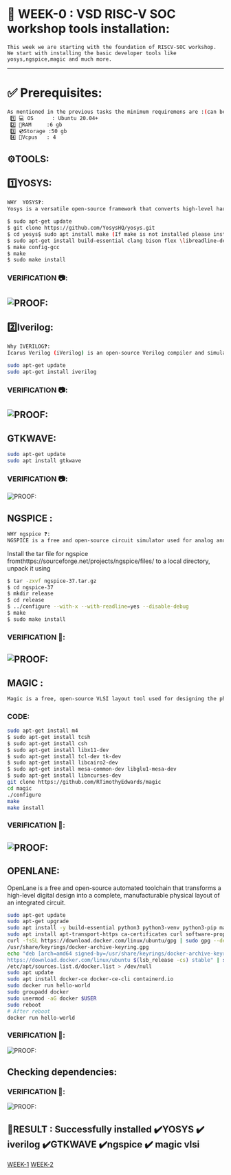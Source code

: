 # 🏁 WEEK-0 : VSD RISC-V SOC workshop tools installation:
    This week we are starting with the foundation of RISCV-SOC workshop. We start with installing the basic developer tools like yosys,ngspice,magic and much more.
---
# ✅ Prerequisites: 
~~~ bash
As mentioned in the previous tasks the minimum requiremens are :(can be used as dual boot or in virtual machine)
 1️⃣ 💻 OS      : Ubuntu 20.04+
 2️⃣ 💾RAM     :6 gb
 3️⃣ 💿Storage :50 gb
 4️⃣ 🎰Vcpus   : 4
~~~
## ⚙️TOOLS:
## 1️⃣YOSYS:
~~~ bash
WHY  YOSYS❓:
Yosys is a versatile open-source framework that converts high-level hardware descriptions, like Verilog, into a gate-level netlist, supporting applications from ASIC and FPGA synthesis to formal verification and custom design workflows 
~~~
~~~ bash
$ sudo apt-get update
$ git clone https://github.com/YosysHQ/yosys.git
$ cd yosys$ sudo apt install make (If make is not installed please install it)
$ sudo apt-get install build-essential clang bison flex \libreadline-dev gawk tcl-dev libffi-dev git \graphviz xdot pkg-config python3 libboost-system-dev \libboost-python-dev libboost-filesystem-dev zlib1g-dev
$ make config-gcc
$ make
$ sudo make install
~~~
### VERIFICATION 📷:
![PROOF:](photos/yosys.png)
---
## 2️⃣Iverilog:
~~~bash
Why IVERILOG❓:
Icarus Verilog (iVerilog) is an open-source Verilog compiler and simulator used for designing and verifying digital circuits.
~~~

~~~bash
sudo apt-get update
sudo apt-get install iverilog
~~~
### VERIFICATION 📷:
![PROOF:](photos/iverilog.png)
---
## GTKWAVE:
~~~bash
sudo apt-get update
sudo apt install gtkwave
~~~
### VERIFICATION 📷:
![PROOF:](photos/gtkwave.png)

## NGSPICE : 
~~~bash
WHY ngspice ❓:
NGSPICE is a free and open-source circuit simulator used for analog and mixed-signal circuit analysis, favored for its versatility and cost-effectiveness.
~~~
Install the tar file for ngspice fromthttps://sourceforge.net/projects/ngspice/files/ to a local
directory, unpack it using
~~~bash
$ tar -zxvf ngspice-37.tar.gz
$ cd ngspice-37
$ mkdir release
$ cd release
$ ../configure --with-x --with-readline=yes --disable-debug
$ make
$ sudo make install 
~~~
### VERIFICATION 📸:
![PROOF:](photos/ngspice.png)
---
## MAGIC : 
~~~ bash
Magic is a free, open-source VLSI layout tool used for designing the physical geometry of integrated circuits.
~~~
### CODE:
~~~bash
sudo apt-get install m4
$ sudo apt-get install tcsh
$ sudo apt-get install csh
$ sudo apt-get install libx11-dev
$ sudo apt-get install tcl-dev tk-dev
$ sudo apt-get install libcairo2-dev
$ sudo apt-get install mesa-common-dev libglu1-mesa-dev
$ sudo apt-get install libncurses-dev
git clone https://github.com/RTimothyEdwards/magic
cd magic
./configure
make
make install 
~~~
### VERIFICATION 📸:
![PROOF:](photos/magic.png)
---
## OPENLANE:
OpenLane is a free and open-source automated toolchain that transforms a high-level digital design into a complete, manufacturable physical layout of an integrated circuit.

~~~bash
sudo apt-get update
sudo apt-get upgrade
sudo apt install -y build-essential python3 python3-venv python3-pip make git 
sudo apt install apt-transport-https ca-certificates curl software-properties-common
curl -fsSL https://download.docker.com/linux/ubuntu/gpg | sudo gpg --dearmor -o
/usr/share/keyrings/docker-archive-keyring.gpg
echo "deb [arch=amd64 signed-by=/usr/share/keyrings/docker-archive-keyring.gpg]
https://download.docker.com/linux/ubuntu $(lsb_release -cs) stable" | sudo tee
/etc/apt/sources.list.d/docker.list > /dev/null
sudo apt update
sudo apt install docker-ce docker-ce-cli containerd.io
sudo docker run hello-world
sudo groupadd docker
sudo usermod -aG docker $USER
sudo reboot
# After reboot
docker run hello-world
~~~
### VERIFICATION 📸:
![PROOF:](photos/docker.png)
## Checking dependencies:
### VERIFICATION 📸:
![PROOF:](photos/dependencies.png)

## 🎯RESULT : Successfully installed  ✔️**YOSYS ✔️ iverilog ✔️GTKWAVE ✔️ngspice ✔️ magic vlsi**

[WEEK-1](https://github.com/Nishanth-error/vsdRiscvSoc/tree/main/riscv-task1-Nishanth)
[WEEK-2](https://github.com/Nishanth-error/vsdRiscvSoc/tree/main/riscv-task2-Nishanth)






